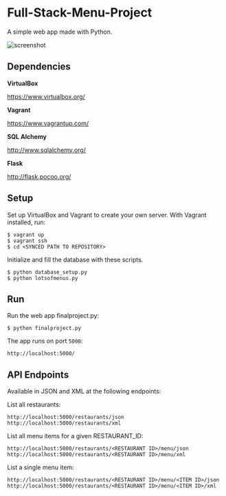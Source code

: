 # Full-Stack-Menu-Project

A simple web app made with Python.

![screenshot](http://downloads.chrisullyott.com/courses/udacity/full-stack/finalproject-demo.jpg)

## Dependencies

**VirtualBox**

https://www.virtualbox.org/

**Vagrant**

https://www.vagrantup.com/

**SQL Alchemy**

http://www.sqlalchemy.org/

**Flask**

http://flask.pocoo.org/

## Setup

Set up VirtualBox and Vagrant to create your own server. With Vagrant installed, run:

```
$ vagrant up
$ vagrant ssh
$ cd <SYNCED PATH TO REPOSITORY>
```

Initialize and fill the database with these scripts.

```
$ python database_setup.py
$ python lotsofmenus.py
```

## Run

Run the web app finalproject.py:

```
$ python finalproject.py
```

The app runs on port `5000`:

```
http://localhost:5000/
```

## API Endpoints

Available in JSON and XML at the following endpoints:

List all restaurants:

```
http://localhost:5000/restaurants/json
http://localhost:5000/restaurants/xml
```

List all menu items for a given RESTAURANT_ID:

```
http://localhost:5000/restaurants/<RESTAURANT ID>/menu/json
http://localhost:5000/restaurants/<RESTAURANT ID>/menu/xml
```

List a single menu item:

```
http://localhost:5000/restaurants/<RESTAURANT ID>/menu/<ITEM ID>/json
http://localhost:5000/restaurants/<RESTAURANT ID>/menu/<ITEM ID>/xml
```
